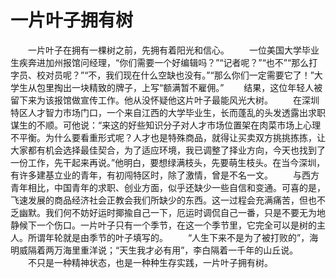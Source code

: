 # 一片叶子拥有树
　　一片叶子在拥有一棵树之前，先拥有着阳光和信心。 
　　一位美国大学毕业生疾奔进加州报馆问经理，“你们需要一个好编辑吗？”“记者呢？”“也不”“那么打字员、校对员呢？”“不，我们现在什么空缺也没有。”“那么你们一定需要它了！”大学生从包里掏出一块精致的牌子，上写“额满暂不雇佣。” 
　　结果，这位年轻人被留下来为该报馆做宣传工作。他从没怀疑他这片叶子最能风光大树。 
　　在深圳特区人才智力市场门口，一个来自江西的大学毕业生，长而蓬乱的头发透露出求职谋生的不顺。可他说：“来这的好些知识分子对人才市场位置架在肉菜市场上心理不平衡。为什么要看重形式呢？人才也是特殊商品，就得让买卖双方挑挑拣拣，让大家都有机会选择最佳契合，为了适应环境，我已调整了择业方向，今天也找到了一份工作，先干起来再说。”他明白，要想绿满枝头，先要萌生枝头。在当今深圳，有许多建基立业的青年，有初闯特区时，除了激情，曾是不名一文。 
　　与西方青年相比，中国青年的求职、创业方面，似乎还缺少一些自信和变通。可喜的是，飞速发展的商品经济社会正教会我们所缺少的东西。这一过程会充满痛苦，但也不乏幽默。我们何不妨好运时揶揄自己一下，厄运时调侃自己一番，只是不要无为地静候下一个伤口。一片叶子只有一个季节，在这一个季节里，它完全可以是树的主人。所谓年轮就是由季节的叶子填写的。 
　　“人生下来不是为了被打败的”，海明威隔着两万海里重洋说；“天生我才必有用”，李白隔着一千年的山丘说。 
　　不只是一种精神状态，也是一种种生存实践，一片叶子拥有树。
 